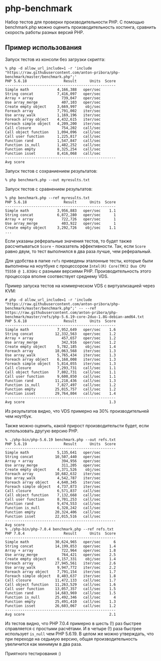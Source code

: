 # php-benchmark
Набор тестов для проверки производительности PHP. С помощью benchmark.php можно оценить производительность хостинга, сравнить скорость работы разных версий PHP.

## Пример использования
Запуск тестов из консоли без загрузки скрипта:

```
% php -d allow_url_include=1 -r 'include "https://raw.githubusercontent.com/anton-pribora/php-benchmark/master/benchmark.php";'
PHP 5.6.18                 Result      Units  Score
---------------------------------------------------
Simple math             4,166,388   oper/sec       
String concat           7,416,097   oper/sec       
Array + array             739,047   oper/sec       
Use array_merge           407,103   oper/sec       
Create empty object     3,669,997    obj/sec       
Foreach array           7,791,002   iter/sec       
Use array_walk          1,169,196   iter/sec       
Foreach array object    4,432,615   iter/sec       
Foreach simple object   4,209,200   iter/sec       
Call closure              754,202   call/sec       
Call object function    1,094,096   call/sec       
Call user function      1,225,817   call/sec       
Function rand           1,547,847   call/sec       
Function is_null        1,482,252   call/sec       
Function empty          8,325,254   call/sec       
Function isset          8,416,068   call/sec       
---------------------------------------------------
Avg score                                          
```

Запуск тестов с сохраниением результатов:

```
% php benchmark.php --out myresults.txt
```
  
Запуск тестов с сравнением результатов:

```
% php benchmark.php --ref myresults.txt 
PHP 5.6.18                 Result      Units  Score
---------------------------------------------------
Simple math             3,956,883   oper/sec    1.1
String concat           6,872,280   oper/sec      1
Array + array             722,726   oper/sec      1
Use array_merge           403,922   oper/sec      1
Create empty object     3,292,726    obj/sec    1.1
...
```

Если указаны реферальные значения тестов, то будет также рассчитываться `Score` - показатель эффективности. Так, если `Score` равно двум, то тест выполнился в два раза лучше, чем реферальный.

Для удобства в папке `refs` приведены эталонные тесты, которые были выполнены на ноутбуке с процессором `Intel(R) Core(TM)2 Duo CPU T5550 @ 1.83GHz` с разными версиями PHP. Производительность этого процессора вполне соотвествует среднему VDS.

Пример запуска тестов на коммерческом VDS с виртуализацией через KVM:

```
# php -d allow_url_include=1 -r 'include "https://raw.githubusercontent.com/anton-pribora/php-benchmark/master/benchmark.php";' -- --ref https://raw.githubusercontent.com/anton-pribora/php-benchmark/master/refs/php-5.6.19-core-2duo-1.8G-debian-amd64.txt
PHP 5.6.18                 Result      Units  Score
---------------------------------------------------
Simple math             7,952,649   oper/sec    1.6
String concat          12,332,563   oper/sec    1.2
Array + array             457,657   oper/sec    1.2
Use array_merge           342,916   oper/sec    1.2
Create empty object     5,782,185    obj/sec    1.4
Foreach array          18,063,568   iter/sec    1.3
Use array_walk          5,765,434   iter/sec    1.3
Foreach array object    6,168,008   iter/sec    1.3
Foreach simple object   5,814,055   iter/sec    1.3
Call closure            7,293,731   call/sec    1.1
Call object function    7,802,731   call/sec    1.1
Call user function      9,600,850   call/sec    1.1
Function rand          11,218,436   call/sec    1.3
Function is_null        7,827,497   call/sec    1.2
Function empty         25,015,757   call/sec    1.2
Function isset         29,764,804   call/sec    1.4
---------------------------------------------------
Avg score                                       1.3
```

Из результатов видно, что VDS примерно на 30% производительней чем ноутбук.

Также можно оценить, какой прирост производительсти будет, если использовать другую версию PHP.

```
% ./php-bin/php-5.6.19 benchmark.php --out refs.txt  
PHP 5.6.19                 Result      Units  Score
---------------------------------------------------
Simple math             5,135,641   oper/sec       
String concat          10,507,440   oper/sec       
Array + array             394,956   oper/sec       
Use array_merge           311,205   oper/sec       
Create empty object     4,371,526    obj/sec       
Foreach array          10,682,632   iter/sec       
Use array_walk          4,542,787   iter/sec       
Foreach array object    4,640,345   iter/sec       
Foreach simple object   4,737,873   iter/sec       
Call closure            6,571,837   call/sec       
Call object function    7,132,668   call/sec       
Call user function      8,701,253   call/sec       
Function rand           9,474,553   call/sec       
Function is_null        6,328,242   call/sec       
Function empty         20,324,406   call/sec       
Function isset         22,015,516   call/sec       
---------------------------------------------------
Avg score                                          
% ./php-bin/php-7.0.4 benchmark.php --ref refs.txt 
PHP 7.0.4                  Result      Units  Score
---------------------------------------------------
Simple math            30,624,965   oper/sec      6
String concat          14,199,853   oper/sec    1.4
Array + array             722,964   oper/sec    1.8
Use array_merge           764,421   oper/sec    2.5
Create empty object     6,157,331    obj/sec    1.4
Foreach array          27,945,561   iter/sec    2.6
Use array_walk          9,947,772   iter/sec    2.2
Foreach array object    7,791,154   iter/sec    1.7
Foreach simple object   8,403,637   iter/sec    1.8
Call closure           11,472,133   call/sec    1.7
Call object function   11,263,529   call/sec    1.6
Call user function     13,057,357   call/sec    1.5
Function rand          14,683,969   call/sec    1.5
Function is_null       25,492,346   call/sec      4
Function empty         25,491,410   call/sec    1.3
Function isset         26,603,067   call/sec    1.2
---------------------------------------------------
Avg score                                       2.1
```

Из тестов видно, что PHP 7.0.4 примерно в шесть (!) раз быстрее справляется с простыми расчётами. И в четыре (!) раза быстрее использует `is_null` чем PHP 5.6.19. В целом же можно утверждать, что при переходе на седьмую версию, общая производительность увеличится как минимум в два раза.

Приятного тестирования :)
